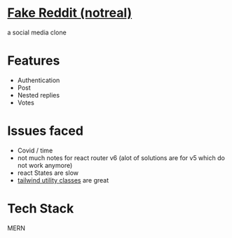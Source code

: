 # [Fake Reddit (notreal)](https://real-reddit-client.onrender.com/)
a social media clone

# Features
- Authentication
- Post
- Nested replies
- Votes

# Issues faced
- Covid / time
- not much notes for react router v6 (alot of solutions are for v5 which do not work anymore)
- react States are slow
- [tailwind utility classes](https://github.com/bennbenben/real-reddit/blob/main/client/tailwind.config.js) are great 

# Tech Stack
MERN 
